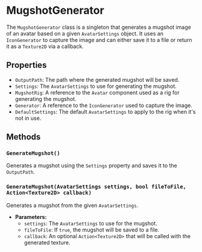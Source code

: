 # MugshotGenerator

The `MugshotGenerator` class is a singleton that generates a mugshot image of an avatar based on a given `AvatarSettings` object. It uses an `IconGenerator` to capture the image and can either save it to a file or return it as a `Texture2D` via a callback.

## Properties

-   `OutputPath`: The path where the generated mugshot will be saved.
-   `Settings`: The `AvatarSettings` to use for generating the mugshot.
-   `MugshotRig`: A reference to the `Avatar` component used as a rig for generating the mugshot.
-   `Generator`: A reference to the `IconGenerator` used to capture the image.
-   `DefaultSettings`: The default `AvatarSettings` to apply to the rig when it's not in use.

## Methods

### `GenerateMugshot()`

Generates a mugshot using the `Settings` property and saves it to the `OutputPath`.

### `GenerateMugshot(AvatarSettings settings, bool fileToFile, Action<Texture2D> callback)`

Generates a mugshot from the given `AvatarSettings`.

-   **Parameters:**
    -   `settings`: The `AvatarSettings` to use for the mugshot.
    -   `fileToFile`: If `true`, the mugshot will be saved to a file.
    -   `callback`: An optional `Action<Texture2D>` that will be called with the generated texture.
